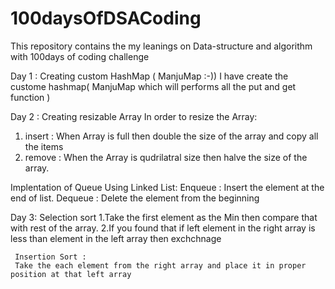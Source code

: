 # 100daysOfDSACoding
This repository contains the my leanings on Data-structure and algorithm with 100days of coding challenge  

Day 1 : Creating custom HashMap ( ManjuMap :-)) 
 I have create the custome hashmap( ManjuMap which will performs all the put and get function )
 
Day 2 : Creating resizable Array 
In order to resize the Array: 
1. insert : When Array is full then double the
	  size of the array and copy all the items 
2. remove : When the Array is
	  qudrilatral size then halve the size of the array.
	  
Implentation of Queue Using Linked List:
Enqueue :  Insert the element at the end of list.
Dequeue :  Delete the element from the beginning

Day 3: Selection sort
    1.Take the first element as the Min then compare that with rest of the array.
	2.If you found that if left element in the right array is less than element
		 in the left array then exchchnage
 
     Insertion Sort :
	 Take the each element from the right array and place it in proper position at that left array